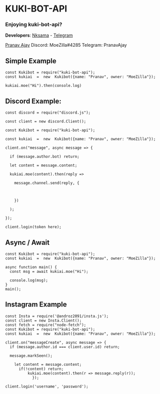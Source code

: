 <h1>KUKI-BOT-API</h1>

### Enjoying kuki-bot-api?


**Developers**:
[Nksama](https://github.com/nksama) -
[Telegram](https://t.me/NksamaX)

[Pranav Ajay](https://github.com/Moezilla)
Discord: MoeZilla#4285
Telegram: PranavAjay

## Simple Example

```
const Kukibot = require("kuki-bot-api");
const kukiai  =  new  Kukibot({name: "Pranav", owner: "MoeZilla"});

kukiai.moe("Hi").then(console.log)
```

## Discord Example:

```
const discord = require("discord.js");

const client = new discord.Client();

const Kukibot = require("kuki-bot-api");

const kukiai  =  new  Kukibot({name: "Pranav", owner: "MoeZilla"});

client.on("message", async message => {

  if (message.author.bot) return; 

  let content = message.content;

  kukiai.moe(content).then(reply =>

    message.channel.send(reply, {

             

    })

  ); 

});

client.login(token here);
```

## Async / Await

```
const Kukibot = require("kuki-bot-api");
const kukiai  =  new  Kukibot({name: "Pranav", owner: "MoeZilla"});

async function main() {
  const msg = await kukiai.moe("Hi");

  console.log(msg);
}
main();
```

## Instagram Example

``` 
const Insta = require('@androz2091/insta.js');
const client = new Insta.Client();
const fetch = require("node-fetch");
const Kukibot = require("kuki-bot-api");
const kukiai  =  new  Kukibot({name: "Pranav", owner: "MoeZilla"});
 
client.on("messageCreate", async message => {
  if (message.author.id === client.user.id) return;

  message.markSeen();

    let content = message.content;
      if(!content) return;
          kukiai.moe(content).then(r => message.reply(r));
            });

client.login('username', 'password'); 
```
